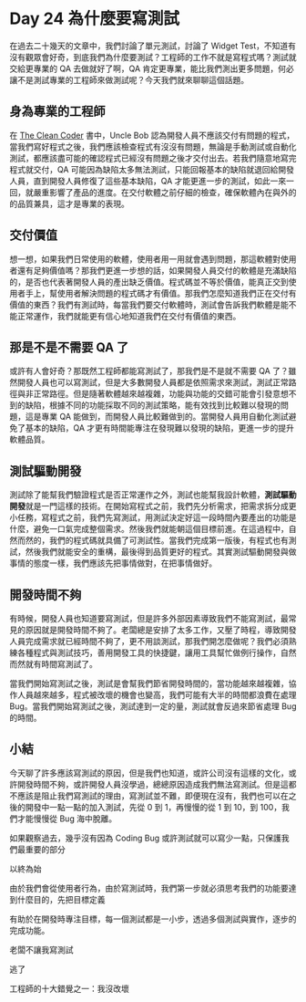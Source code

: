 # Day 24 為什麼要寫測試

在過去二十幾天的文章中，我們討論了單元測試，討論了 Widget Test，不知道有沒有觀眾會好奇，到底我們為什麼要測試？工程師的工作不就是寫程式嗎？測試就交給更專業的 QA 去做就好了啊，QA 肯定更專業，能比我們測出更多問題，何必讓不是測試專業的工程師來做測試呢？今天我們就來聊聊這個話題。

## 身為專業的工程師

在 [The Clean Coder](https://www.tenlong.com.tw/products/9789862017883) 書中，Uncle Bob 認為開發人員不應該交付有問題的程式，當我們寫好程式之後，我們應該檢查程式有沒沒有問題，無論是手動測試或自動化測試，都應該盡可能的確認程式已經沒有問題之後才交付出去。若我們隨意地寫完程式就交付，QA 可能因為缺陷太多無法測試，只能回報基本的缺陷就退回給開發人員，直到開發人員修復了這些基本缺陷，QA 才能更進一步的測試，如此一來一回，就嚴重影響了產品的進度。在交付軟體之前仔細的檢查，確保軟體內在與外的的品質兼具，這才是專業的表現。

## 交付價值

想一想，如果我們日常使用的軟體，使用者用一用就會遇到問題，那這軟體對使用者還有足夠價值嗎？那我們更進一步想的話，如果開發人員交付的軟體是充滿缺陷的，是否也代表著開發人員的產出缺乏價值。程式碼並不等於價值，能真正交到使用者手上，幫使用者解決問題的程式碼才有價值。那我們怎麼知道我們正在交付有價值的東西？我們有測試時，每當我們要交付軟體時，測試會告訴我們軟體是能不能正常運作，我們就能更有信心地知道我們在交付有價值的東西。

## 那是不是不需要 QA 了

或許有人會好奇？那既然工程師都能寫測試了，那我們是不是就不需要 QA 了？雖然開發人員也可以寫測試，但是大多數開發人員都是依照需求來測試，測試正常路徑與非正常路徑。但是隨著軟體越來越複雜，功能與功能的交錯可能會引發意想不到的缺陷，根據不同的功能採取不同的測試策略，能有效找到比較難以發現的問題，這是專業 QA 能做到，而開發人員比較難做到的。當開發人員用自動化測試避免了基本的缺陷，QA 才更有時間能專注在發現難以發現的缺陷，更進一步的提升軟體品質。

## 測試驅動開發

測試除了能幫我們驗證程式是否正常運作之外，測試也能幫我設計軟體，**測試驅動開發**就是一門這樣的技術。在開始寫程式之前，我們先分析需求，把需求拆分成更小任務，寫程式之前，我們先寫測試，用測試決定好這一段時間內要產出的功能是什麼，避免一口氣完成整個需求。然後我們就能朝這個目標前進。在這過程中，自然而然的，我們的程式碼就具備了可測試性。當我們完成第一版後，有程式也有測試，然後我們就能安全的重構，最後得到品質更好的程式。其實測試驅動開發與做事情的態度一樣，我們應該先把事情做對，在把事情做好。

## 開發時間不夠

有時候，開發人員也知道要寫測試，但是許多外部因素導致我們不能寫測試，最常見的原因就是開發時間不夠了。老闆總是安排了太多工作，又壓了時程，導致開發人員完成需求就已經時間不夠了，更不用談測試，那我們開怎麼做呢？我們必須熟練各種程式與測試技巧，善用開發工具的快捷鍵，讓用工具幫忙做例行操作，自然而然就有時間寫測試了。

當我們開始寫測試之後，測試是會幫我們節省開發時間的，當功能越來越複雜，協作人員越來越多，程式被改壞的機會也變高，我們可能有大半的時間都浪費在處理 Bug。當我們開始寫測試之後，測試達到一定的量，測試就會反過來節省處理 Bug 的時間。

## 小結

今天聊了許多應該寫測試的原因，但是我們也知道，或許公司沒有這樣的文化，或許開發時間不夠，或許開發人員沒學過，總總原因造成我們無法寫測試。但是這都不應該是阻止我們寫測試的理由，寫測試並不難，即便現在沒有，我們也可以在之後的開發中一點一點的加入測試，先從 0 到 1，再慢慢的從 1 到 10，到 100，我們才能慢慢從 Bug 海中脫離。

如果觀察過去，幾乎沒有因為 Coding Bug 或許測試就可以寫少一點，只保護我們最重要的部分

以終為始

由於我們會從使用者行為，由於寫測試時，我們第一步就必須思考我們的功能要達到什麼目的，先把目標定義

有助於在開發時專注目標，每一個測試都是一小步，透過多個測試與實作，逐步的完成功能。

老闆不讓我寫測試

逃了

工程師的十大錯覺之一：我沒改壞